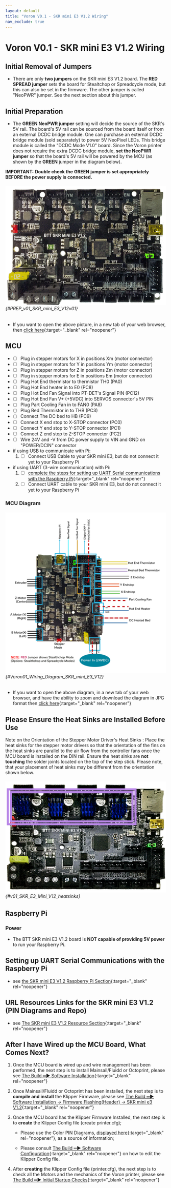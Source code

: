 ```yaml
---
layout: default
title: "Voron V0.1 - SKR mini E3 V1.2 Wiring"
nav_exclude: true
---
```


# Voron V0.1 - SKR mini E3 V1.2 Wiring

## Initial Removal of Jumpers

* There are only **two jumpers** on the SKR mini E3 V1.2 board.  The **<span class="color-blind-red">RED SPREAD jumper</span>** sets the board for Stealtchop or Spreadcycle mode, but this can also be set in the firmware.  The other jumper is called "NeoPWR" jumper.  See the next section about this jumper.

## Initial Preparation

* The **<span class="color-blind-green">GREEN NeoPWR jumper</span>** setting will decide the source of the SKR's 5V rail. The board's 5V rail can be sourced from the board itself or from an external DCDC bridge module.  One can purchase an external DCDC bridge module (sold separately) to power 5V NeoPixel LEDs.  This bridge module is called the "DCDC Mode V1.0" board. Since the Voron printer does not require the extra DCDC bridge module, **set the NeoPWR jumper** so that the board's 5V rail will be powered by the MCU (as shown by the **<span class="color-blind-green">GREEN</span>** jumper in the diagram below).

__<span class="underline-double-trouble color-blind-red">IMPORTANT:</span>__ **Double check the** __<span class="color-blind-green">GREEN</span>__ **jumper is set appropriately BEFORE the power supply is connected.**

###### ![](./images/SKR_mini_E3_V1.2_for_Prep_Diagram_150.png) {#PREP_v01_SKR_mini_E3_V12v01}

* If you want to open the above picture, in a new tab of your web browser, then [click here](./images/SKR_mini_E3_V1.2_for_Prep_Diagram_150.png){:target="_blank" rel="noopener"}

## MCU

* - [ ] Plug in stepper motors for X in positions Xm (motor connector)
* - [ ] Plug in stepper motors for Y in positions Ym (motor connector)
* - [ ] Plug in stepper motors for Z in positions Zm (motor connector)
* - [ ] Plug in stepper motors for E in positions Em (motor connector)
* - [ ] Plug Hot End thermistor to thermistor TH0 (PA0)
* - [ ] Plug Hot End heater in to E0 (PC8)
* - [ ] Plug Hot End Fan Signal into PT-DET's Signal PIN (PC12)
* - [ ] Plug Hot End Fan V+ (+5VDC) into SERVOS connector's 5V PIN
* - [ ] Plug Part Cooling Fan in to FAN0 (PA8)
* - [ ] Plug Bed Thermistor in to THB (PC3)
* - [ ] Connect The DC bed to HB (PC9)
* - [ ] Connect X end stop to X-STOP connector (PC0)
* - [ ] Connect Y end stop to Y-STOP connector (PC1)
* - [ ] Connect Z end stop to Z-STOP connector (PC2)
* - [ ] Wire 24V and -V from DC power supply to VIN and GND on "POWER/DCIN" connector
* if using USB to communicate with Pi:
    1. - [ ] Connect USB Cable to your SKR mini E3, but do not connect it yet to your Raspberry Pi
* if using UART (3-wire communication) with Pi:
    1. - [ ] [complete the steps for setting up UART Serial communications with the Raspberry Pi](./mini_e3_v12_RaspberryPi#raspberry-pi){:target="_blank" rel="noopener"}
    2. - [ ] Connect UART cable to your SKR mini E3, but do not connect it yet to your Raspberry Pi

### MCU Diagram

###### ![](./images/Voron0.1_Wiring_Diagram_SKR_mini_E3_V1.2_150.jpg) {#Voron01_Wiring_Diagram_SKR_mini_E3_V12}

* <span class="fs_percent_110">If you want to open the above diagram, in a new tab of your web browser, and have the ability to zoom and download the diagram in JPG format then [click here](./images/Voron0.1_Wiring_Diagram_SKR_mini_E3_V1.2_150.jpg){:target="_blank" rel="noopener"}</span>

## Please Ensure the Heat Sinks are Installed Before Use

<span class="color-blind-red">Note on the Orientation of the Stepper Motor Driver's Heat Sinks</span>
: Place the heat sinks for the stepper motor drivers so that the orientation of the fins on the heat sinks are parallel to the air flow from the controller fans once the MCU board is installed on the DIN rail. Ensure the heat sinks are **not touching** the solder joints located on the top of the step stick. Please note, that your placement of heat sinks may be different from the orientation shown below.

###### ![](./images/SKR_E3_Mini_V1.2_heatsinks_150.png) {#v01_SKR_E3_Mini_V12_heatsinks}

## Raspberry Pi

### Power
* The BTT SKR mini E3 V1.2 board is **NOT capable of providing 5V power** to run your Raspberry Pi.

## Setting up UART Serial Communications with the Raspberry Pi

* see [the SKR mini E3 V1.2 Raspberry Pi Section](./mini_e3_v12_RaspberryPi#raspberry-pi){:target="_blank" rel="noopener"}

<div>

<!--### The Klipper Configuration file forSKR Mini E3 V1.2 board

The Klipper Configuration file from VoronDesign/Voron-0 GitHub Repo, Voron0.1 branch for SKR Mini E3 V1.2 board is [located here](https://github.com/VoronDesign/Voron-0/blob/Voron0.1/Firmware/xxxxxxxxxxxxxxxsw_skr_mini_e3_v12_config.cfg)
-->

</div>

## URL Resources Links for the SKR mini E3 V1.2 (PIN Diagrams and Repo)

* see [The SKR mini E3 V1.2 Resource Section](./mini_e3_v12_Resources#color-pin-diagram-for-skr-mini-e3-v12){:target="_blank" rel="noopener"}

## After I have Wired up the MCU Board, What Comes Next?

1. Once the MCU board is wired up and wire management has been performed, the next step is to install Mainsail/Fluidd or Octoprint, please see [The Build ═► Software Installation](../../build/software/index#software-installation){:target="_blank" rel="noopener"}

2. Once Mainsail/Fluidd or Octoprint has been installed, the next step is to **compile and install** the Klipper Firmware, please see [The Build ═► Software Installation -> Firmware Flashing(Header) -> SKR mini e3 V1.2](../../build/software/miniE3_v12_klipper#skr-mini-e3-v12-klipper-firmware){:target="_blank" rel="noopener"}

3. Once the MCU board has the Klipper Firmware Installed, the next step is to **create** the Klipper Config file (create printer.cfg);

    * Please use the Color PIN Diagrams, [displayed here](./mini_e3_v12_Resources#color-pin-diagram-for-skr-mini-e3-v12){:target="_blank" rel="noopener"}, as a source of information;

    * Please consult [The Build ═► Software Configuration](../../build/software/configuration#software-configuration){:target="_blank" rel="noopener"} on how to edit the Klipper Config file.

4. After **creating** the Klipper Config file (printer.cfg), the next step is to check all the Motors and the mechanics of the Voron printer, please see [The Build ═► Initial Startup Checks](../../build/startup/index#initial-startup-checks){:target="_blank" rel="noopener"}

<script>
    window.onload = function v01_skrminie3_v12_enable_checkboxes(){
    const v01_skrminie3_v12_checkboxes = document.getElementsByClassName('task-list-item-checkbox');
    Array.prototype.forEach.call(v01_skrminie3_v12_checkboxes, function (e) {
        e.removeAttribute('disabled');
    });
    }
</script>